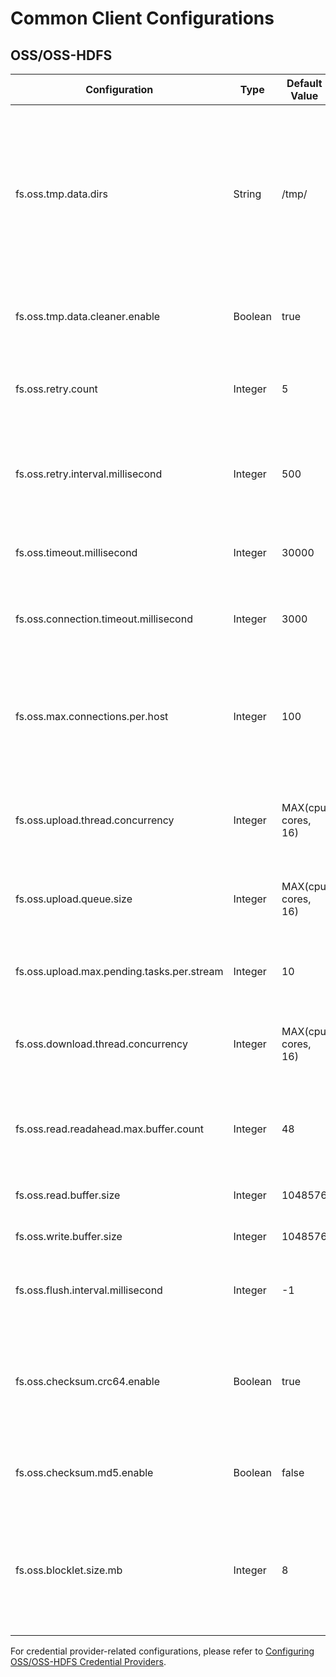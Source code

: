 # Common Client Configurations

## OSS/OSS-HDFS

| Configuration | Type | Default Value | Description | Since Version |
| --- | --- | --- | --- | --- |
| fs.oss.tmp.data.dirs | String | /tmp/ | Temporary file directory used during client writes, can specify multiple (comma-separated); requires read-write permission in a multi-user environment | 4.3.0+ |
| fs.oss.tmp.data.cleaner.enable | Boolean | true | Enables automatic cleanup of temporary files | 4.3.0+ |
| fs.oss.retry.count | Integer | 5 | Retry attempts when accessing OSS/OSS-HDFS fails | 4.3.0+ |
| fs.oss.retry.interval.millisecond | Integer | 500 | Retry interval in milliseconds when accessing OSS/OSS-HDFS fails | 4.3.0+ |
| fs.oss.timeout.millisecond | Integer | 30000 | Request timeout for OSS/OSS-HDFS in milliseconds | 4.3.0+ |
| fs.oss.connection.timeout.millisecond | Integer | 3000 | Connection timeout for OSS/OSS-HDFS in milliseconds | 4.3.0+ |
| fs.oss.max.connections.per.host | Integer | 100 | Maximum connections per host in the connection pool for OSS (short-lived connections beyond the limit) | 4.3.0+ |
| fs.oss.upload.thread.concurrency | Integer | MAX(cpu cores, 16) | Concurrent upload threads per single file to OSS/OSS-HDFS | 4.3.0+ |
| fs.oss.upload.queue.size | Integer | MAX(cpu cores, 16) | Size of the concurrent upload task queue for OSS/OSS-HDFS | 4.3.0+ |
| fs.oss.upload.max.pending.tasks.per.stream | Integer | 10 | Maximum concurrent upload tasks per process for OSS | 4.3.0+ |
| fs.oss.download.thread.concurrency | Integer | MAX(cpu cores, 16) | Maximum concurrent download tasks per process for OSS | 4.3.0+ |
| fs.oss.read.readahead.max.buffer.count | Integer | 48 | Maximum number of buffers to prefetch while reading from OSS | 4.5.1+ |
| fs.oss.read.buffer.size | Integer | 1048576 | Read buffer size for OSS in bytes | 4.3.0+ |
| fs.oss.write.buffer.size | Integer | 1048576 | Write buffer size for OSS in bytes | 4.3.0+ |
| fs.oss.flush.interval.millisecond | Integer | -1 | Buffer flush interval in milliseconds (-1 to disable) | 4.3.0+ |
| fs.oss.checksum.crc64.enable | Boolean | true | Enables file-level CRC64 integrity checks; may significantly impact write performance on OSS-HDFS | 4.6.0+ |
| fs.oss.checksum.md5.enable | Boolean | false | Enables request-level MD5 integrity checks | 4.6.0+ |
| fs.oss.blocklet.size.mb | Integer | 8 | Block size for chunked uploads to OSS in MB (max 10,000 blocks); default limits files to ~80GB | 4.5.2+ |

For credential provider-related configurations, please refer to [Configuring OSS/OSS-HDFS Credential Providers](./jindosdk_credential_provider.md).
